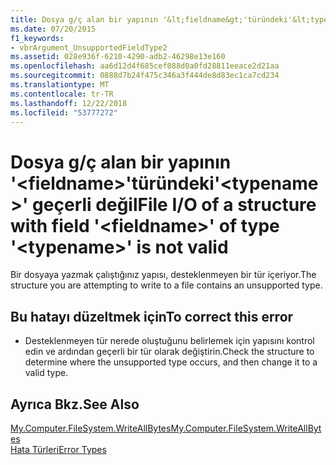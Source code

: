 ```yaml
---
title: Dosya g/ç alan bir yapının '&lt;fieldname&gt;'türündeki'&lt;typename&gt;' geçerli değil
ms.date: 07/20/2015
f1_keywords:
- vbrArgument_UnsupportedFieldType2
ms.assetid: 028e936f-6210-4290-adb2-46298e13e160
ms.openlocfilehash: aa6d12d4f685cef088d0a0fd28811eeace2d21aa
ms.sourcegitcommit: 0888d7b24f475c346a3f444de8d83ec1ca7cd234
ms.translationtype: MT
ms.contentlocale: tr-TR
ms.lasthandoff: 12/22/2018
ms.locfileid: "53777272"
---
```

# <a name="file-io-of-a-structure-with-field-ltfieldnamegt-of-type-lttypenamegt-is-not-valid"></a><span data-ttu-id="b4471-102">Dosya g/ç alan bir yapının '&lt;fieldname&gt;'türündeki'&lt;typename&gt;' geçerli değil</span><span class="sxs-lookup"><span data-stu-id="b4471-102">File I/O of a structure with field '&lt;fieldname&gt;' of type '&lt;typename&gt;' is not valid</span></span>
<span data-ttu-id="b4471-103">Bir dosyaya yazmak çalıştığınız yapısı, desteklenmeyen bir tür içeriyor.</span><span class="sxs-lookup"><span data-stu-id="b4471-103">The structure you are attempting to write to a file contains an unsupported type.</span></span>  
  
## <a name="to-correct-this-error"></a><span data-ttu-id="b4471-104">Bu hatayı düzeltmek için</span><span class="sxs-lookup"><span data-stu-id="b4471-104">To correct this error</span></span>  
  
-   <span data-ttu-id="b4471-105">Desteklenmeyen tür nerede oluştuğunu belirlemek için yapısını kontrol edin ve ardından geçerli bir tür olarak değiştirin.</span><span class="sxs-lookup"><span data-stu-id="b4471-105">Check the structure to determine where the unsupported type occurs, and then change it to a valid type.</span></span>  
  
## <a name="see-also"></a><span data-ttu-id="b4471-106">Ayrıca Bkz.</span><span class="sxs-lookup"><span data-stu-id="b4471-106">See Also</span></span>  
 [<span data-ttu-id="b4471-107">My.Computer.FileSystem.WriteAllBytes</span><span class="sxs-lookup"><span data-stu-id="b4471-107">My.Computer.FileSystem.WriteAllBytes</span></span>](xref:Microsoft.VisualBasic.MyServices.FileSystemProxy.WriteAllBytes%2A)  
 [<span data-ttu-id="b4471-108">Hata Türleri</span><span class="sxs-lookup"><span data-stu-id="b4471-108">Error Types</span></span>](../../visual-basic/programming-guide/language-features/error-types.md)
